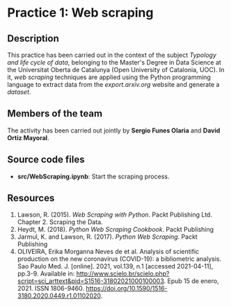 # Practice 1: Web scraping

## Description

This practice has been carried out in the context of the subject _Typology and life cycle of data_, belonging to the Master's Degree in Data Science at the Universitat Oberta de Catalunya (Open University of Catalonia, UOC). In it, _web scraping_ techniques are applied using the Python programming language to extract data from the _export.arxiv.org_ website and generate a _dataset_.

## Members of the team

The activity has been carried out jointly by **Sergio Funes Olaria** and **David Ortiz Mayoral**.

## Source code files

* **src/WebScraping.ipynb**: Start the scraping process.

## Resources

1. Lawson, R. (2015). _Web Scraping with Python_. Packt Publishing Ltd. Chapter 2. Scraping the Data.
2. Heydt, M. (2018). _Python Web Scraping Cookbook_. Packt Publishing
3. Jarmul, K. and Lawson, R. (2017). _Python Web Scraping_. Packt Publishing
4. OLIVEIRA, Erika Morganna Neves de et al. Analysis of scientific production on the new coronavirus (COVID-19): a bibliometric analysis. Sao Paulo Med. J. [online]. 2021, vol.139, n.1 [accessed 2021-04-11], pp.3-9. Available in: <http://www.scielo.br/scielo.php?script=sci_arttext&pid=S1516-31802021000100003>. Epub 15 de enero, 2021. ISSN 1806-9460. https://doi.org/10.1590/1516-3180.2020.0449.r1.01102020.
